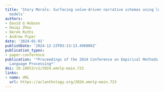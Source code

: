 ```yaml
---
title: 'Story Morals: Surfacing value-driven narrative schemas using large language
  models'
authors:
- David G Hobson
- Haiqi Zhou
- Derek Ruths
- Andrew Piper
date: '2024-01-01'
publishDate: '2024-12-23T03:13:13.496006Z'
publication_types:
- paper-conference
publication: '*Proceedings of the 2024 Conference on Empirical Methods in Natural
  Language Processing*'
doi: 10.18653/v1/2024.emnlp-main.723
links:
- name: URL
  url: https://aclanthology.org/2024.emnlp-main.723
---
```

